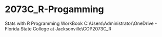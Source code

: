 # 2073C_R-Progamming
Stats with R Programming WorkBook
C:\Users\Administrator\OneDrive - Florida State College at Jacksonville\COP2073C_R

